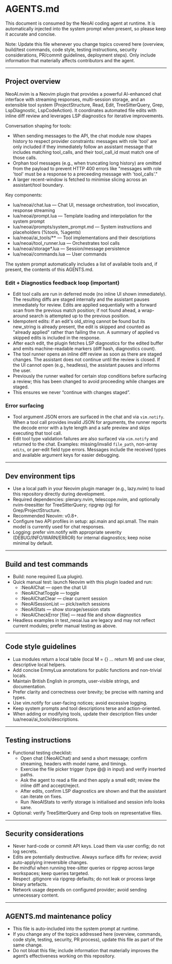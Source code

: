 # AGENTS.md

This document is consumed by the NeoAI coding agent at runtime. It is automatically injected into the system prompt when present, so please keep it accurate and concise.

Note: Update this file whenever you change topics covered here (overview, build/test commands, code style, testing instructions, security considerations, PR/commit guidelines, deployment steps). Only include information that materially affects contributors and the agent.

---

## Project overview
NeoAI.nvim is a Neovim plugin that provides a powerful AI-enhanced chat interface with streaming responses, multi-session storage, and an extensible tool system (ProjectStructure, Read, Edit, TreeSitterQuery, Grep, LspDiagnostic, LspCodeAction). It coordinates automated file edits with inline diff review and leverages LSP diagnostics for iterative improvements.

Conversation shaping for tools:
- When sending messages to the API, the chat module now shapes history to respect provider constraints: messages with role 'tool' are only included if they immediately follow an assistant message that includes matching tool_calls, and their tool_call_id must match one of those calls.
- Orphan tool messages (e.g., when truncating long history) are omitted from the payload to prevent HTTP 400 errors like "messages with role 'tool' must be a response to a preceeding message with 'tool_calls'."
- A larger recent-window is fetched to minimise slicing across an assistant/tool boundary.

Key components:
- lua/neoai/chat.lua — Chat UI, message orchestration, tool invocation, response streaming
- lua/neoai/prompt.lua — Template loading and interpolation for the system prompt
- lua/neoai/prompts/system_prompt.md — System instructions and placeholders (%tools, %agents)
- lua/neoai/ai_tools/** — Tool implementations and their descriptions
- lua/neoai/tool_runner.lua — Orchestrates tool calls
- lua/neoai/storage*.lua — Session/message persistence
- lua/neoai/commands.lua — User commands

The system prompt automatically includes a list of available tools and, if present, the contents of this AGENTS.md.

### Edit + Diagnostics feedback loop (important)
- Edit tool calls are run in deferred mode (no inline UI shown immediately). The resulting diffs are staged internally and the assistant pauses immediately for review. Edits are applied sequentially with a forward scan from the previous match position; if not found ahead, a wrap-around search is attempted up to the previous position.
- Idempotent edits: if an edit's old_string cannot be found but its new_string is already present, the edit is skipped and counted as "already applied" rather than failing the run. A summary of applied vs skipped edits is included in the response.
- After each edit, the plugin fetches LSP diagnostics for the edited buffer and emits machine-readable markers (diff hash, diagnostics count).
- The tool runner opens an inline diff review as soon as there are staged changes. The assistant does not continue until the review is closed. If the UI cannot open (e.g., headless), the assistant pauses and informs the user.
- Previously the runner waited for certain stop conditions before surfacing a review; this has been changed to avoid proceeding while changes are staged.
- This ensures we never “continue with changes staged”.

### Error surfacing
- Tool argument JSON errors are surfaced in the chat and via `vim.notify`. When a tool call provides invalid JSON for arguments, the runner reports the decode error with a byte length and a safe preview and skips executing that tool call.
- Edit tool type validation failures are also surfaced via `vim.notify` and returned to the chat. Examples: missing/invalid `file_path`, non-array `edits`, or per-edit field type errors. Messages include the received types and available argument keys for easier debugging.


---

## Dev environment tips
- Use a local path in your Neovim plugin manager (e.g., lazy.nvim) to load this repository directly during development.
- Required dependencies: plenary.nvim, telescope.nvim, and optionally nvim-treesitter for TreeSitterQuery; ripgrep (rg) for Grep/ProjectStructure.
- Recommended Neovim: v0.8+.
- Configure two API profiles in setup: api.main and api.small. The main model is currently used for chat responses.
- Logging: prefer vim.notify with appropriate severity (DEBUG/INFO/WARN/ERROR) for internal diagnostics; keep noise minimal by default.

---

## Build and test commands
- Build: none required (Lua plugin).
- Quick manual test: launch Neovim with this plugin loaded and run:
  - :NeoAIChat — open the chat UI
  - :NeoAIChatToggle — toggle
  - :NeoAIChatClear — clear current session
  - :NeoAISessionList — pick/switch sessions
  - :NeoAIStats — show storage/session stats
  - :NeoAICheckError [file] — read file and show diagnostics
- Headless examples in test_neoai.lua are legacy and may not reflect current modules; prefer manual testing as above.

---

## Code style guidelines
- Lua modules return a local table (local M = {} … return M) and use clear, descriptive local helpers.
- Add concise EmmyLua annotations for public functions and non-trivial locals.
- Maintain British English in prompts, user-visible strings, and documentation.
- Prefer clarity and correctness over brevity; be precise with naming and types.
- Use vim.notify for user-facing notices; avoid excessive logging.
- Keep system prompts and tool descriptions terse and action-oriented.
- When adding or modifying tools, update their description files under lua/neoai/ai_tools/descriptions.

---

## Testing instructions
- Functional testing checklist:
  - Open chat (:NeoAIChat) and send a short message; confirm streaming, headers with model name, and timings.
  - Exercise the file picker trigger (type @@ in input) and verify inserted paths.
  - Ask the agent to read a file and then apply a small edit; review the inline diff and accept/reject.
  - After edits, confirm LSP diagnostics are shown and that the assistant can iterate on fixes.
  - Run :NeoAIStats to verify storage is initialised and session info looks sane.
- Optional: verify TreeSitterQuery and Grep tools on representative files.

---

## Security considerations
- Never hard-code or commit API keys. Load them via user config; do not log secrets.
- Edits are potentially destructive. Always surface diffs for review; avoid auto-applying irreversible changes.
- Be mindful when running tree-sitter queries or ripgrep across large workspaces; keep queries targeted.
- Respect .gitignore via ripgrep defaults; do not leak or process large binary artefacts.
- Network usage depends on configured provider; avoid sending unnecessary content.

---

## AGENTS.md maintenance policy
- This file is auto-included into the system prompt at runtime.
- If you change any of the topics addressed here (overview, commands, code style, testing, security, PR process), update this file as part of the same change.
- Do not bloat this file; include information that materially improves the agent’s effectiveness working on this repository.



